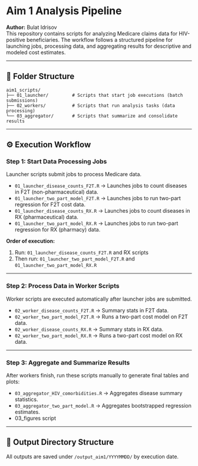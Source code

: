 
# Aim 1 Analysis Pipeline

**Author:** Bulat Idrisov  
This repository contains scripts for analyzing Medicare claims data for HIV-positive beneficiaries. The workflow follows a structured pipeline for launching jobs, processing data, and aggregating results for descriptive and modeled cost estimates.

---

## 📁 Folder Structure

```
aim1_scripts/
├── 01_launcher/         # Scripts that start job executions (batch submissions)
├── 02_workers/          # Scripts that run analysis tasks (data processing)
└── 03_aggregator/       # Scripts that summarize and consolidate results
```
---

## ⚙️ Execution Workflow

### Step 1: Start Data Processing Jobs

Launcher scripts submit jobs to process Medicare data.

- `01_launcher_disease_counts_F2T.R` → Launches jobs to count diseases in F2T (non-pharmaceutical) data.
- `01_launcher_two_part_model_F2T.R` → Launches jobs to run two-part regression for F2T cost data.
- `01_launcher_disease_counts_RX.R` → Launches jobs to count diseases in RX (pharmaceutical) data.
- `01_launcher_two_part_model_RX.R` → Launches jobs to run two-part regression for RX (pharmacy) data.

**Order of execution:**

1. Run: `01_launcher_disease_counts_F2T.R` and RX scripts  
2. Then run: `01_launcher_two_part_model_F2T.R` and `01_launcher_two_part_model_RX.R`

---

### Step 2: Process Data in Worker Scripts

Worker scripts are executed automatically after launcher jobs are submitted.

- `02_worker_disease_counts_F2T.R` → Summary stats in F2T data.
- `02_worker_two_part_model_F2T.R` → Runs a two-part cost model on F2T data.
- `02_worker_disease_counts_RX.R` → Summary stats in RX data.
- `02_worker_two_part_model_RX.R` → Runs a two-part cost model on RX data.

---

### Step 3: Aggregate and Summarize Results

After workers finish, run these scripts manually to generate final tables and plots:

- `03_aggregator_HIV_comorbidities.R` → Aggregates disease summary statistics.
- `03_aggregator_two_part_model.R` → Aggregates bootstrapped regression estimates.
- 03_figures script

---

## 📂 Output Directory Structure

All outputs are saved under `/output_aim1/YYYYMMDD/` by execution date.

```
